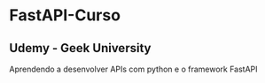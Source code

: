 # FastAPI-Curso
## Udemy - Geek University

Aprendendo a desenvolver APIs com python e o framework FastAPI
